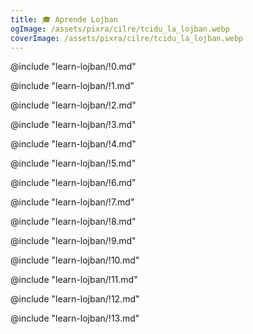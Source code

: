 ```yaml
---
title: 🎓 Aprende Lojban
ogImage: /assets/pixra/cilre/tcidu_la_lojban.webp
coverImage: /assets/pixra/cilre/tcidu_la_lojban.webp
---
```


@include "learn-lojban/!0.md"

@include "learn-lojban/!1.md"

@include "learn-lojban/!2.md"

@include "learn-lojban/!3.md"

@include "learn-lojban/!4.md"

@include "learn-lojban/!5.md"

@include "learn-lojban/!6.md"

@include "learn-lojban/!7.md"

@include "learn-lojban/!8.md"

@include "learn-lojban/!9.md"

@include "learn-lojban/!10.md"

@include "learn-lojban/!11.md"

@include "learn-lojban/!12.md"

@include "learn-lojban/!13.md"
